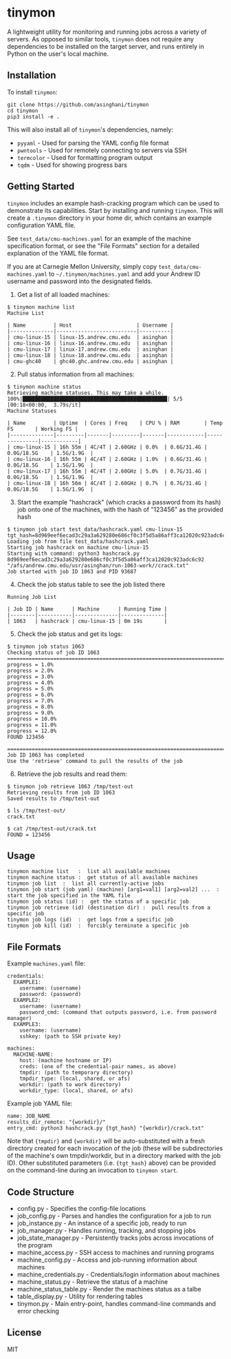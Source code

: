 # tinymon

A lightweight utility for monitoring and running jobs across a variety of servers. As opposed to similar tools, `tinymon` does not require any dependencies to be installed on the target server, and runs entirely in Python on the user's local machine.

## Installation

To install `tinymon`:

```
git clone https://github.com/asinghani/tinymon
cd tinymon
pip3 install -e .
```

This will also install all of `tinymon`'s dependencies, namely:

- `pyyaml` - Used for parsing the YAML config file format
- `pwntools` - Used for remotely connecting to servers via SSH
- `termcolor` - Used for formatting program output
- `tqdm` - Used for showing progress bars

## Getting Started

`tinymon` includes an example hash-cracking program which can be used to demonstrate its capabilities. Start by installing and running `tinymon`. This will create a `.tinymon` directory in your home dir, which contains an example configuration YAML file.

See `test_data/cmu-machines.yaml` for an example of the machine specification format, or see the "File Formats" section for a detailed explanation of the YAML file format.

If you are at Carnegie Mellon University, simply copy `test_data/cmu-machines.yaml` to `~/.tinymon/machines.yaml` and add your Andrew ID username and password into the designated fields.

1. Get a list of all loaded machines:

```
$ tinymon machine list
Machine List

| Name         | Host                     | Username |
|--------------|--------------------------|----------|
| cmu-linux-15 | linux-15.andrew.cmu.edu  | asinghan |
| cmu-linux-16 | linux-16.andrew.cmu.edu  | asinghan |
| cmu-linux-17 | linux-17.andrew.cmu.edu  | asinghan |
| cmu-linux-18 | linux-18.andrew.cmu.edu  | asinghan |
| cmu-ghc40    | ghc40.ghc.andrew.cmu.edu | asinghan |
```

2. Pull status information from all machines:

```
$ tinymon machine status
Retrieving machine statuses. This may take a while.
100%|███████████████████████████████████████████████| 5/5 [00:18<00:00,  3.79s/it]
Machine Statuses

| Name         | Uptime  | Cores | Freq    | CPU % | RAM        | Temp FS       | Working FS |
|--------------|---------|-------|---------|-------|------------|---------------|------------|
| cmu-linux-15 | 16h 55m | 4C/4T | 2.60GHz | 0.0%  | 0.6G/31.4G | 0.0G/18.5G    | 1.5G/1.9G  |
| cmu-linux-16 | 16h 55m | 4C/4T | 2.60GHz | 1.0%  | 0.6G/31.4G | 0.0G/18.5G    | 1.5G/1.9G  |
| cmu-linux-17 | 16h 55m | 4C/4T | 2.60GHz | 5.0%  | 0.7G/31.4G | 0.0G/18.5G    | 1.5G/1.9G  |
| cmu-linux-18 | 16h 56m | 4C/4T | 2.60GHz | 0.7%  | 0.7G/31.4G | 0.0G/18.5G    | 1.5G/1.9G  |
```

3. Start the example "hashcrack" (which cracks a password from its hash) job onto one of the machines, with the hash of "123456" as the provided hash

```
$ tinymon job start test_data/hashcrack.yaml cmu-linux-15 tgt_hash=8d969eef6ecad3c29a3a629280e686cf0c3f5d5a86aff3ca12020c923adc6c92
Loading job from file test_data/hashcrack.yaml
Starting job hashcrack on machine cmu-linux-15
Starting with command: python3 hashcrack.py 8d969eef6ecad3c29a3a629280e686cf0c3f5d5a86aff3ca12020c923adc6c92 "/afs/andrew.cmu.edu/usr/asinghan/run-1063-work//crack.txt"
Job started with job ID 1063 and PID 93687
```

4. Check the job status table to see the job listed there

```
Running Job List

| Job ID | Name      | Machine      | Running Time |
|--------|-----------|--------------|--------------|
| 1063   | hashcrack | cmu-linux-15 | 0m 19s       |
```

5. Check the job status and get its logs:

```
$ tinymon job status 1063
Checking status of job ID 1063
================================================================================
progress = 1.0%
progress = 2.0%
progress = 3.0%
progress = 4.0%
progress = 5.0%
progress = 6.0%
progress = 7.0%
progress = 8.0%
progress = 9.0%
progress = 10.0%
progress = 11.0%
progress = 12.0%
FOUND 123456

================================================================================
Job ID 1063 has completed
Use the 'retrieve' command to pull the results of the job
```

6. Retrieve the job results and read them:

```
$ tinymon job retrieve 1063 /tmp/test-out
Retrieving results from job ID 1063
Saved results to /tmp/test-out

$ ls /tmp/test-out/
crack.txt

$ cat /tmp/test-out/crack.txt
FOUND = 123456
```

## Usage

```
tinymon machine list   :  list all available machines
tinymon machine status :  get status of all available machines
tinymon job list  :  list all currently-active jobs
tinymon job start (job yaml) (machine) [arg1=val1] [arg2=val2] ...  :  start the job specified in the YAML file
tinymon job status (id) :  get the status of a specific job
tinymon job retrieve (id) (destination dir) :  pull results from a specific job
tinymon job logs (id)  :  get logs from a specific job
tinymon job kill (id)  :  forcibly terminate a specific job
```

## File Formats

Example `machines.yaml` file:

```
credentials:
  EXAMPLE1:
    username: (username)
    password: (password)
  EXAMPLE2:
    username: (username)
    password_cmd: (command that outputs password, i.e. from password manager)
  EXAMPLE3:
    username: (username)
    sshkey: (path to SSH private key)

machines:
  MACHINE-NAME:
    host: (machine hostname or IP)
    creds: (one of the credential-pair names, as above)
    tmpdir: (path to temporary directory)
    tmpdir_type: (local, shared, or afs)
    workdir: (path to work directory)
    workdir_type: (local, shared, or afs)
```

Example job YAML file:

```
name: JOB_NAME
results_dir_remote: "{workdir}/"
entry_cmd: python3 hashcrack.py {tgt_hash} "{workdir}/crack.txt"
```

Note that `{tmpdir}` and `{workdir}` will be auto-substituted with a fresh directory created for each invocation of the job (these will be subdirectories of the machine's own tmpdir/workdir, but in a directory marked with the job ID). Other substituted parameters (i.e. `{tgt_hash}` above) can be provided on the command-line during an invocation to `tinymon start`.

## Code Structure

- config.py - Specifies the config-file locations
- job_config.py - Parses and handles the configuration for a job to run
- job_instance.py - An instance of a specific job, ready to run
- job_manager.py - Handles running, tracking, and stopping jobs
- job_state_manager.py - Persistently tracks jobs across invocations of the program
- machine_access.py - SSH access to machines and running programs
- machine_config.py - Access and job-running information about machines
- machine_credentials.py - Credentials/login information about machines
- machine_status.py - Retrieve the status of a machine
- machine_status_table.py - Render the machines status as a talbe
- table_display.py - Utility for rendering tables
- tinymon.py - Main entry-point, handles command-line commands and error checking


## License

MIT

